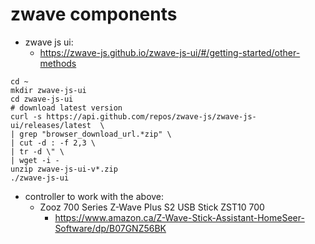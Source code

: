# zwave components

* zwave js ui: 
  * https://zwave-js.github.io/zwave-js-ui/#/getting-started/other-methods

```
cd ~
mkdir zwave-js-ui
cd zwave-js-ui
# download latest version
curl -s https://api.github.com/repos/zwave-js/zwave-js-ui/releases/latest  \
| grep "browser_download_url.*zip" \
| cut -d : -f 2,3 \
| tr -d \" \
| wget -i -
unzip zwave-js-ui-v*.zip
./zwave-js-ui
```

* controller to work with the above:
  * Zooz 700 Series Z-Wave Plus S2 USB Stick ZST10 700
    * https://www.amazon.ca/Z-Wave-Stick-Assistant-HomeSeer-Software/dp/B07GNZ56BK


